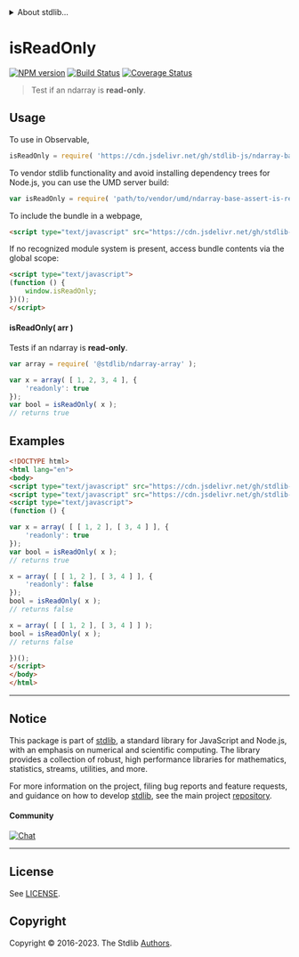 <!--

@license Apache-2.0

Copyright (c) 2022 The Stdlib Authors.

Licensed under the Apache License, Version 2.0 (the "License");
you may not use this file except in compliance with the License.
You may obtain a copy of the License at

   http://www.apache.org/licenses/LICENSE-2.0

Unless required by applicable law or agreed to in writing, software
distributed under the License is distributed on an "AS IS" BASIS,
WITHOUT WARRANTIES OR CONDITIONS OF ANY KIND, either express or implied.
See the License for the specific language governing permissions and
limitations under the License.

-->


<details>
  <summary>
    About stdlib...
  </summary>
  <p>We believe in a future in which the web is a preferred environment for numerical computation. To help realize this future, we've built stdlib. stdlib is a standard library, with an emphasis on numerical and scientific computation, written in JavaScript (and C) for execution in browsers and in Node.js.</p>
  <p>The library is fully decomposable, being architected in such a way that you can swap out and mix and match APIs and functionality to cater to your exact preferences and use cases.</p>
  <p>When you use stdlib, you can be absolutely certain that you are using the most thorough, rigorous, well-written, studied, documented, tested, measured, and high-quality code out there.</p>
  <p>To join us in bringing numerical computing to the web, get started by checking us out on <a href="https://github.com/stdlib-js/stdlib">GitHub</a>, and please consider <a href="https://opencollective.com/stdlib">financially supporting stdlib</a>. We greatly appreciate your continued support!</p>
</details>

# isReadOnly

[![NPM version][npm-image]][npm-url] [![Build Status][test-image]][test-url] [![Coverage Status][coverage-image]][coverage-url] <!-- [![dependencies][dependencies-image]][dependencies-url] -->

> Test if an ndarray is **read-only**.

<!-- Section to include introductory text. Make sure to keep an empty line after the intro `section` element and another before the `/section` close. -->

<section class="intro">

</section>

<!-- /.intro -->

<!-- Package usage documentation. -->



<section class="usage">

## Usage

To use in Observable,

```javascript
isReadOnly = require( 'https://cdn.jsdelivr.net/gh/stdlib-js/ndarray-base-assert-is-read-only@umd/browser.js' )
```

To vendor stdlib functionality and avoid installing dependency trees for Node.js, you can use the UMD server build:

```javascript
var isReadOnly = require( 'path/to/vendor/umd/ndarray-base-assert-is-read-only/index.js' )
```

To include the bundle in a webpage,

```html
<script type="text/javascript" src="https://cdn.jsdelivr.net/gh/stdlib-js/ndarray-base-assert-is-read-only@umd/browser.js"></script>
```

If no recognized module system is present, access bundle contents via the global scope:

```html
<script type="text/javascript">
(function () {
    window.isReadOnly;
})();
</script>
```

#### isReadOnly( arr )

Tests if an ndarray is **read-only**.

```javascript
var array = require( '@stdlib/ndarray-array' );

var x = array( [ 1, 2, 3, 4 ], {
    'readonly': true
});
var bool = isReadOnly( x );
// returns true
```

</section>

<!-- /.usage -->

<!-- Package usage notes. Make sure to keep an empty line after the `section` element and another before the `/section` close. -->

<section class="notes">

</section>

<!-- /.notes -->

<!-- Package usage examples. -->

<section class="examples">

## Examples

<!-- eslint no-undef: "error" -->

```html
<!DOCTYPE html>
<html lang="en">
<body>
<script type="text/javascript" src="https://cdn.jsdelivr.net/gh/stdlib-js/ndarray-array@umd/browser.js"></script>
<script type="text/javascript" src="https://cdn.jsdelivr.net/gh/stdlib-js/ndarray-base-assert-is-read-only@umd/browser.js"></script>
<script type="text/javascript">
(function () {

var x = array( [ [ 1, 2 ], [ 3, 4 ] ], {
    'readonly': true
});
var bool = isReadOnly( x );
// returns true

x = array( [ [ 1, 2 ], [ 3, 4 ] ], {
    'readonly': false
});
bool = isReadOnly( x );
// returns false

x = array( [ [ 1, 2 ], [ 3, 4 ] ] );
bool = isReadOnly( x );
// returns false

})();
</script>
</body>
</html>
```

</section>

<!-- /.examples -->

<!-- Section to include cited references. If references are included, add a horizontal rule *before* the section. Make sure to keep an empty line after the `section` element and another before the `/section` close. -->

<section class="references">

</section>

<!-- /.references -->

<!-- Section for related `stdlib` packages. Do not manually edit this section, as it is automatically populated. -->

<section class="related">

</section>

<!-- /.related -->

<!-- Section for all links. Make sure to keep an empty line after the `section` element and another before the `/section` close. -->


<section class="main-repo" >

* * *

## Notice

This package is part of [stdlib][stdlib], a standard library for JavaScript and Node.js, with an emphasis on numerical and scientific computing. The library provides a collection of robust, high performance libraries for mathematics, statistics, streams, utilities, and more.

For more information on the project, filing bug reports and feature requests, and guidance on how to develop [stdlib][stdlib], see the main project [repository][stdlib].

#### Community

[![Chat][chat-image]][chat-url]

---

## License

See [LICENSE][stdlib-license].


## Copyright

Copyright &copy; 2016-2023. The Stdlib [Authors][stdlib-authors].

</section>

<!-- /.stdlib -->

<!-- Section for all links. Make sure to keep an empty line after the `section` element and another before the `/section` close. -->

<section class="links">

[npm-image]: http://img.shields.io/npm/v/@stdlib/ndarray-base-assert-is-read-only.svg
[npm-url]: https://npmjs.org/package/@stdlib/ndarray-base-assert-is-read-only

[test-image]: https://github.com/stdlib-js/ndarray-base-assert-is-read-only/actions/workflows/test.yml/badge.svg?branch=main
[test-url]: https://github.com/stdlib-js/ndarray-base-assert-is-read-only/actions/workflows/test.yml?query=branch:main

[coverage-image]: https://img.shields.io/codecov/c/github/stdlib-js/ndarray-base-assert-is-read-only/main.svg
[coverage-url]: https://codecov.io/github/stdlib-js/ndarray-base-assert-is-read-only?branch=main

<!--

[dependencies-image]: https://img.shields.io/david/stdlib-js/ndarray-base-assert-is-read-only.svg
[dependencies-url]: https://david-dm.org/stdlib-js/ndarray-base-assert-is-read-only/main

-->

[chat-image]: https://img.shields.io/gitter/room/stdlib-js/stdlib.svg
[chat-url]: https://app.gitter.im/#/room/#stdlib-js_stdlib:gitter.im

[stdlib]: https://github.com/stdlib-js/stdlib

[stdlib-authors]: https://github.com/stdlib-js/stdlib/graphs/contributors

[umd]: https://github.com/umdjs/umd
[es-module]: https://developer.mozilla.org/en-US/docs/Web/JavaScript/Guide/Modules

[deno-url]: https://github.com/stdlib-js/ndarray-base-assert-is-read-only/tree/deno
[umd-url]: https://github.com/stdlib-js/ndarray-base-assert-is-read-only/tree/umd
[esm-url]: https://github.com/stdlib-js/ndarray-base-assert-is-read-only/tree/esm
[branches-url]: https://github.com/stdlib-js/ndarray-base-assert-is-read-only/blob/main/branches.md

[stdlib-license]: https://raw.githubusercontent.com/stdlib-js/ndarray-base-assert-is-read-only/main/LICENSE

</section>

<!-- /.links -->
